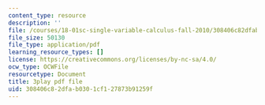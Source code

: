 ```yaml
---
content_type: resource
description: ''
file: /courses/18-01sc-single-variable-calculus-fall-2010/308406c82dfab0301cf127873b91259f_PNTnmH6jsRI.pdf
file_size: 50130
file_type: application/pdf
learning_resource_types: []
license: https://creativecommons.org/licenses/by-nc-sa/4.0/
ocw_type: OCWFile
resourcetype: Document
title: 3play pdf file
uid: 308406c8-2dfa-b030-1cf1-27873b91259f
---
```

